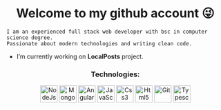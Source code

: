<h1 align="center">Welcome to my github account 😜</h1>

```
I am an experienced full stack web developer with bsc in computer science degree.
Passionate about modern technologies and writing clean code.
```

-  I’m currently working on <b>LocalPosts</b> project.

<h3 align="center">Technologies:</h3>
<p align="center">
<img src="https://nodejs.org/static/images/logos/nodejs-new-pantone-black.svg" alt="NodeJs" width="40" height="40"/>  
<img src="https://infinapps.com/wp-content/uploads/2018/10/mongodb-logo.png" alt="MongodB" width="40" height="40"/>  
<img src="https://material.angularjs.org/1.0.9/img/icons/angular-logo.svg" alt="Angular" width="40" height="40"/>   
<img src="https://upload.wikimedia.org/wikipedia/commons/thumb/9/99/Unofficial_JavaScript_logo_2.svg/480px-Unofficial_JavaScript_logo_2.svg.png" alt="JavaScript" width="40" height="40"/>
<img src="https://res.cloudinary.com/eternitech/images/f_auto,q_auto/v1588246378/eternitech/CSS3/CSS3.png" alt="Css3" width="40" height="40"/>
<img src="https://upload.wikimedia.org/wikipedia/commons/thumb/6/61/HTML5_logo_and_wordmark.svg/180px-HTML5_logo_and_wordmark.svg.png" alt="Html5" width="40" height="40"/>  
<img src="https://www.vectorlogo.zone/logos/git-scm/git-scm-icon.svg" alt="Git" width="40" height="40"/>  
<img src="https://sdtimes.com/wp-content/uploads/2018/09/1_JsyV8lXMuTbRVLQ2FPYWAg.png" alt="Typescript" width="40" height="40"/>  
</p>

